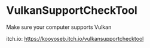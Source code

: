 # VulkanSupportCheckTool
Make sure your computer supports Vulkan


itch.io: https://kooyoseb.itch.io/vulkansupportchecktool
